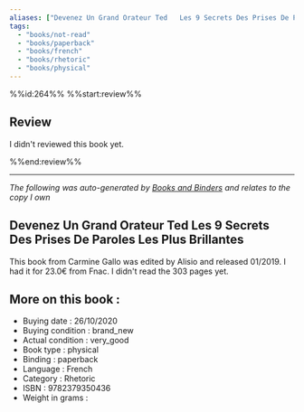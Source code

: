 ```yaml
---
aliases: ["Devenez Un Grand Orateur Ted   Les 9 Secrets Des Prises De Paroles Les Plus Brillantes"] 
tags: 
  - "books/not-read" 
  - "books/paperback" 
  - "books/french"
  - "books/rhetoric"
  - "books/physical"
---
```

%%id:264%%
%%start:review%%
## Review
I didn't reviewed this book yet. 

%%end:review%%

---
_The following was auto-generated by [Books and Binders](Books%20and%20Binders.md) and relates to the copy I own_
## Devenez Un Grand Orateur Ted   Les 9 Secrets Des Prises De Paroles Les Plus Brillantes
This book from Carmine Gallo was edited by Alisio and released 01/2019. I had it for 23.0€ from Fnac. I didn't read the 303 pages yet.

## More on this book :
- Buying date : 26/10/2020
- Buying condition : brand_new
- Actual condition : very_good
- Book type : physical
- Binding : paperback
- Language : French
- Category : Rhetoric
- ISBN : 9782379350436
- Weight in grams : 
